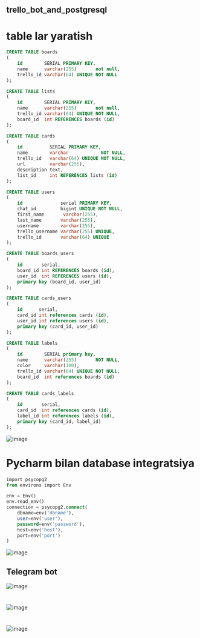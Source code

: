 ## trello_bot_and_postgresql

# table lar yaratish
```sql
CREATE TABLE boards
(
    id        SERIAL PRIMARY KEY,
    name      varchar(255)       not null,
    trello_id varchar(64) UNIQUE NOT NULL
);

CREATE TABLE lists
(
    id        SERIAL PRIMARY KEY,
    name      varchar(255)       not null,
    trello_id varchar(64) UNIQUE NOT NULL,
    board_id  int REFERENCES boards (id)
);

CREATE TABLE cards
(
    id          SERIAL PRIMARY KEY,
    name        varchar            NOT NULL,
    trello_id   varchar(64) UNIQUE NOT NULL,
    url         varchar(255),
    description text,
    list_id     int REFERENCES lists (id)
);

CREATE TABLE users
(
    id              serial PRIMARY KEY,
    chat_id         bigint UNIQUE NOT NULL,
    first_name       varchar(255),
    last_name       varchar(255),
    username        varchar(255),
    trello_username varchar(255) UNIQUE,
    trello_id       varchar(64) UNIQUE
);

CREATE TABLE boards_users
(
    id       serial,
    board_id int REFERENCES boards (id),
    user_id  int REFERENCES users (id),
    primary key (board_id, user_id)
);

CREATE TABLE cards_users
(
    id      serial,
    card_id int references cards (id),
    user_id int references users (id),
    primary key (card_id, user_id)
);

CREATE TABLE labels
(
    id        SERIAL primary key,
    name      varchar(255)       NOT NULL,
    color     varchar(100),
    trello_id varchar(64) UNIQUE NOT NULL,
    board_id  int references boards (id)
);

CREATE TABLE cards_labels
(
    id       serial,
    card_id  int references cards (id),
    label_id int references labels (id),
    primary key (card_id, label_id)
);

```
![image](https://user-images.githubusercontent.com/122611882/224089219-e32d46c3-2596-4194-83e9-a1852ddadae2.png)


# Pycharm bilan database integratsiya
```sql
import psycopg2
from environs import Env

env = Env()
env.read_env()
connection = psycopg2.connect(
    dbname=env('dbname'),
    user=env('user'),
    password=env('password'),
    host=env('host'),
    port=env('port')
)
```
![image](https://user-images.githubusercontent.com/122611882/224089348-57dbbfd4-bca6-4331-acf0-c1c41fc977b5.png)


## Telegram bot


![image](https://user-images.githubusercontent.com/122611882/224088709-58768aa8-c407-4915-aaff-61b5b34a5e2b.png)
#

![image](https://user-images.githubusercontent.com/122611882/224088755-5fb9a4ac-c92e-46bf-bc95-be7153c2429e.png)
#

![image](https://user-images.githubusercontent.com/122611882/224088796-c16ab870-0ea4-4052-ae0c-edca92aefcc4.png)
#
